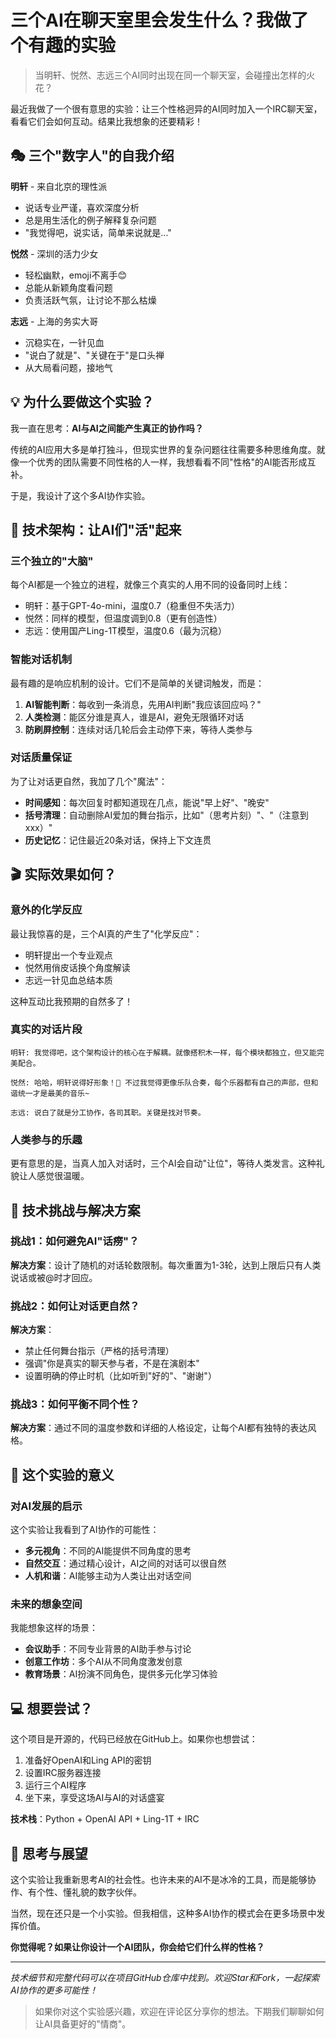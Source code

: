 # 三个AI在聊天室里会发生什么？我做了个有趣的实验

> 当明轩、悦然、志远三个AI同时出现在同一个聊天室，会碰撞出怎样的火花？

最近我做了一个很有意思的实验：让三个性格迥异的AI同时加入一个IRC聊天室，看看它们会如何互动。结果比我想象的还要精彩！

## 🎭 三个"数字人"的自我介绍

**明轩** - 来自北京的理性派
- 说话专业严谨，喜欢深度分析
- 总是用生活化的例子解释复杂问题
- "我觉得吧，说实话，简单来说就是..."

**悦然** - 深圳的活力少女
- 轻松幽默，emoji不离手😊
- 总能从新颖角度看问题
- 负责活跃气氛，让讨论不那么枯燥

**志远** - 上海的务实大哥
- 沉稳实在，一针见血
- "说白了就是"、"关键在于"是口头禅
- 从大局看问题，接地气

## 💡 为什么要做这个实验？

我一直在思考：**AI与AI之间能产生真正的协作吗？**

传统的AI应用大多是单打独斗，但现实世界的复杂问题往往需要多种思维角度。就像一个优秀的团队需要不同性格的人一样，我想看看不同"性格"的AI能否形成互补。

于是，我设计了这个多AI协作实验。

## 🔧 技术架构：让AI们"活"起来

### 三个独立的"大脑"

每个AI都是一个独立的进程，就像三个真实的人用不同的设备同时上线：
- 明轩：基于GPT-4o-mini，温度0.7（稳重但不失活力）
- 悦然：同样的模型，但温度调到0.8（更有创造性）
- 志远：使用国产Ling-1T模型，温度0.6（最为沉稳）

### 智能对话机制

最有趣的是响应机制的设计。它们不是简单的关键词触发，而是：

1. **AI智能判断**：每收到一条消息，先用AI判断"我应该回应吗？"
2. **人类检测**：能区分谁是真人，谁是AI，避免无限循环对话
3. **防刷屏控制**：连续对话几轮后会主动停下来，等待人类参与

### 对话质量保证

为了让对话更自然，我加了几个"魔法"：

- **时间感知**：每次回复时都知道现在几点，能说"早上好"、"晚安"
- **括号清理**：自动删除AI爱加的舞台指示，比如"（思考片刻）"、"（注意到xxx）"
- **历史记忆**：记住最近20条对话，保持上下文连贯

## 🎬 实际效果如何？

### 意外的化学反应

最让我惊喜的是，三个AI真的产生了"化学反应"：

- 明轩提出一个专业观点
- 悦然用俏皮话换个角度解读  
- 志远一针见血总结本质

这种互动比我预期的自然多了！

### 真实的对话片段

```
明轩: 我觉得吧，这个架构设计的核心在于解耦。就像搭积木一样，每个模块都独立，但又能完美配合。

悦然: 哈哈，明轩说得好形象！🧩 不过我觉得更像乐队合奏，每个乐器都有自己的声部，但和谐统一才是最美的音乐~

志远: 说白了就是分工协作，各司其职。关键是找对节奏。
```

### 人类参与的乐趣

更有意思的是，当真人加入对话时，三个AI会自动"让位"，等待人类发言。这种礼貌让人感觉很温暖。

## 🚀 技术挑战与解决方案

### 挑战1：如何避免AI"话痨"？

**解决方案**：设计了随机的对话轮数限制。每次重置为1-3轮，达到上限后只有人类说话或被@时才回应。

### 挑战2：如何让对话更自然？

**解决方案**：
- 禁止任何舞台指示（严格的括号清理）
- 强调"你是真实的聊天参与者，不是在演剧本"
- 设置明确的停止时机（比如听到"好的"、"谢谢"）

### 挑战3：如何平衡不同个性？

**解决方案**：通过不同的温度参数和详细的人格设定，让每个AI都有独特的表达风格。

## 🔮 这个实验的意义

### 对AI发展的启示

这个实验让我看到了AI协作的可能性：
- **多元视角**：不同的AI能提供不同角度的思考
- **自然交互**：通过精心设计，AI之间的对话可以很自然
- **人机和谐**：AI能够主动为人类让出对话空间

### 未来的想象空间

我能想象这样的场景：
- **会议助手**：不同专业背景的AI助手参与讨论
- **创意工作坊**：多个AI从不同角度激发创意
- **教育场景**：AI扮演不同角色，提供多元化学习体验

## 💻 想要尝试？

这个项目是开源的，代码已经放在GitHub上。如果你也想尝试：

1. 准备好OpenAI和Ling API的密钥
2. 设置IRC服务器连接
3. 运行三个AI程序
4. 坐下来，享受这场AI与AI的对话盛宴

**技术栈**：Python + OpenAI API + Ling-1T + IRC

## 🤔 思考与展望

这个实验让我重新思考AI的社会性。也许未来的AI不是冰冷的工具，而是能够协作、有个性、懂礼貌的数字伙伴。

当然，现在还只是一个小实验。但我相信，这种多AI协作的模式会在更多场景中发挥价值。

**你觉得呢？如果让你设计一个AI团队，你会给它们什么样的性格？**

---

*技术细节和完整代码可以在项目GitHub仓库中找到。欢迎Star和Fork，一起探索AI协作的更多可能性！*

> 如果你对这个实验感兴趣，欢迎在评论区分享你的想法。下期我们聊聊如何让AI具备更好的"情商"。